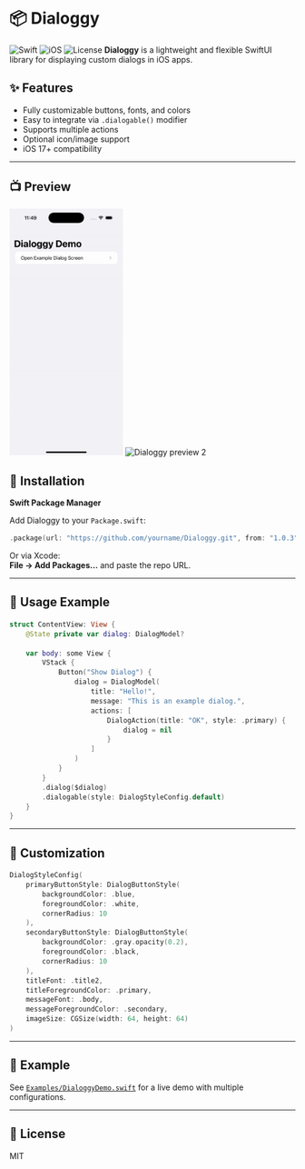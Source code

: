 # 📦 Dialoggy
![Swift](https://img.shields.io/badge/Swift-5.9-orange) ![iOS](https://img.shields.io/badge/iOS-17%2B-blue) ![License](https://img.shields.io/badge/license-MIT-green)
**Dialoggy** is a lightweight and flexible SwiftUI library for displaying custom dialogs in iOS apps.

## ✨ Features

- Fully customizable buttons, fonts, and colors  
- Easy to integrate via `.dialogable()` modifier  
- Supports multiple actions  
- Optional icon/image support  
- iOS 17+ compatibility  

---

## 📺 Preview
<p float="left">
  <img src="dialoggy-preview.gif" width="200" alt="Dialoggy preview 1" />
  <img src="dialoggy-preview2.gif" width="200" alt="Dialoggy preview 2" />
</p>

## 🚀 Installation

**Swift Package Manager**

Add Dialoggy to your `Package.swift`:

```swift
.package(url: "https://github.com/yourname/Dialoggy.git", from: "1.0.3")
```

Or via Xcode:  
**File → Add Packages…** and paste the repo URL.

---

## 🧪 Usage Example

```swift
struct ContentView: View {
    @State private var dialog: DialogModel?

    var body: some View {
        VStack {
            Button("Show Dialog") {
                dialog = DialogModel(
                    title: "Hello!",
                    message: "This is an example dialog.",
                    actions: [
                        DialogAction(title: "OK", style: .primary) {
                            dialog = nil
                        }
                    ]
                )
            }
        }
        .dialog($dialog)
        .dialogable(style: DialogStyleConfig.default)
    }
}
```

---

## 🎨 Customization

```swift
DialogStyleConfig(
    primaryButtonStyle: DialogButtonStyle(
        backgroundColor: .blue,
        foregroundColor: .white,
        cornerRadius: 10
    ),
    secondaryButtonStyle: DialogButtonStyle(
        backgroundColor: .gray.opacity(0.2),
        foregroundColor: .black,
        cornerRadius: 10
    ),
    titleFont: .title2,
    titleForegroundColor: .primary,
    messageFont: .body,
    messageForegroundColor: .secondary,
    imageSize: CGSize(width: 64, height: 64)
)
```

---

## 📂 Example

See [`Examples/DialoggyDemo.swift`](./Examples/DialoggyDemo.swift) for a live demo with multiple configurations.

---

## 📄 License

MIT

